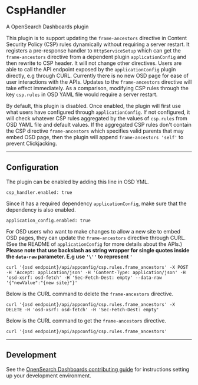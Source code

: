# CspHandler

A OpenSearch Dashboards plugin

This plugin is to support updating the `frame-ancestors` directive in Content Security Policy (CSP) rules dynamically without requiring a server restart. It registers a pre-response handler to `HttpServiceSetup` which can get the `frame-ancestors` directive from a dependent plugin `applicationConfig` and then rewrite to CSP header. It will not change other directives. Users are able to call the API endpoint exposed by the `applicationConfig` plugin directly, e.g through CURL. Currently there is no new OSD page for ease of user interactions with the APIs. Updates to the `frame-ancestors` directive will take effect immediately. As a comparison, modifying CSP rules through the key `csp.rules` in OSD YAML file would require a server restart.

By default, this plugin is disabled. Once enabled, the plugin will first use what users have configured through `applicationConfig`. If not configured, it will check whatever CSP rules aggregated by the values of `csp.rules` from OSD YAML file and default values. If the aggregated CSP rules don't contain the CSP directive `frame-ancestors` which specifies valid parents that may embed OSD page, then the plugin will append `frame-ancestors 'self'` to prevent Clickjacking.

---

## Configuration

The plugin can be enabled by adding this line in OSD YML.

```
csp_handler.enabled: true

```

Since it has a required dependency `applicationConfig`, make sure that the dependency is also enabled.

```
application_config.enabled: true
```

For OSD users who want to make changes to allow a new site to embed OSD pages, they can update the `frame-ancestors` directive through CURL. (See the README of `applicationConfig` for more details about the APIs.) **Please note that use backslash as string wrapper for single quotes inside the `data-raw` parameter. E.g use `'\''` to represent `'`**

```
curl '{osd endpoint}/api/appconfig/csp.rules.frame_ancestors' -X POST -H 'Accept: application/json' -H 'Content-Type: application/json' -H 'osd-xsrf: osd-fetch' -H 'Sec-Fetch-Dest: empty' --data-raw '{"newValue":"{new site}"}'

```

Below is the CURL command to delete the `frame-ancestors` directive.

```
curl '{osd endpoint}/api/appconfig/csp.rules.frame_ancestors' -X DELETE -H 'osd-xsrf: osd-fetch' -H 'Sec-Fetch-Dest: empty'
```

Below is the CURL command to get the `frame-ancestors` directive.

```
curl '{osd endpoint}/api/appconfig/csp.rules.frame_ancestors'

```

---
## Development

See the [OpenSearch Dashboards contributing
guide](https://github.com/opensearch-project/OpenSearch-Dashboards/blob/main/CONTRIBUTING.md) for instructions
setting up your development environment.
